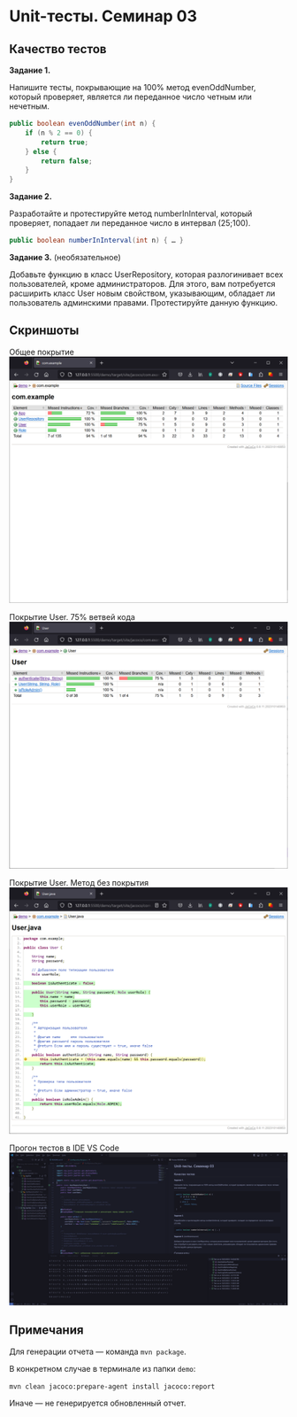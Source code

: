 # Unit-тесты. Семинар 03

## Качество тестов

__Задание 1.__

Напишите тесты, покрывающие на 100% метод evenOddNumber, который проверяет, является ли переданное число четным или нечетным. 
```java
public boolean evenOddNumber(int n) {
	if (n % 2 == 0) {
		return true;
	} else {
		return false;
	}
}
```

__Задание 2.__

Разработайте и протестируйте метод numberInInterval, который проверяет, попадает ли переданное число в интервал (25;100). 
```java
public boolean numberInInterval(int n) { … }
```

__Задание 3.__  (необязательное)

Добавьте функцию в класс UserRepository, которая разлогинивает всех пользователей, кроме администраторов. Для этого, вам потребуется расширить класс User новым свойством, указывающим, обладает ли пользователь админскими правами. Протестируйте данную функцию.

## Скриншоты

Общее покрытие
![jacoco report 1](/img/page01.png "jacoco report 1")

Покрытие User. 75% ветвей кода
![jacoco report 2](/img/page02.png "jacoco report 2")

Покрытие User. Метод без покрытия
![jacoco report 3](/img/page03.png "jacoco report 3")

Прогон тестов в IDE VS Code
![VS Code. Пройденные тесты](/img/page04.png "VS Code. Пройденные тесты")

## Примечания
Для генерации отчета — команда `mvn package`.

В конкретном случае в терминале из папки `demo`:

`mvn clean jacoco:prepare-agent install jacoco:report`

Иначе — не генерируется обновленный отчет.